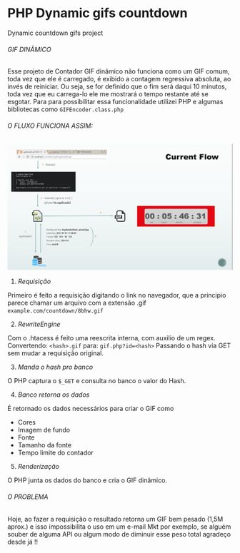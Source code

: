 # PHP Dynamic gifs countdown

Dynamic countdown gifs project

###### GIF DINÂMICO

Esse projeto de Contador GIF dinâmico não funciona como um GIF comum, toda vez que ele é carregado, é exibido a contagem regressiva absoluta, ao invés de reiniciar. 
Ou seja, se for definido que o fim será daqui 10 minutos, toda vez que eu carrega-lo ele me mostrará o tempo restante até se esgotar.
Para para possibilitar essa funcionalidade utilizei PHP e algumas bibliotecas como `GIFEncoder.class.php`

###### O FLUXO FUNCIONA ASSIM:

![Current Flow](https://raw.githubusercontent.com/lucasjordaom/dynamic-gifs-countdown/master/assets/current_flow.png)


1) *Requisição* 

Primeiro é feito a requisição digitando o link no navegador, que a principio parece chamar um arquivo com a extensão .gif
`example.com/countdown/8bhw.gif`

2) *RewriteEngine* 

Com o .htacess é feito uma reescrita interna, com auxilio de um regex.
Convertendo:
`<hash>.gif` para: `gif.php?id=<hash>`
Passando o hash via GET sem mudar a requisição original.

3) *Manda o hash pro banco* 

O PHP captura o `$_GET` e consulta no banco o valor do Hash.

4) *Banco retorna os dados* 

É retornado os dados necessários para criar o GIF como
- Cores
- Imagem de fundo
- Fonte
- Tamanho da fonte
- Tempo limite do contador

5) *Renderização* 

O PHP junta os dados do banco e cria o GIF dinâmico.

###### O PROBLEMA
Hoje, ao fazer a requisição o resultado retorna um GIF bem pesado (1,5M aprox.) e isso impossibilita o uso em um e-mail Mkt por exemplo, se alguém souber de alguma API ou algum modo de diminuir esse peso total agradeço desde já !!


